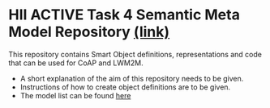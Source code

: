 # HII ACTIVE Task 4 Semantic Meta Model Repository [(link)](https://t4active.github.io)

This repository contains Smart Object definitions, representations and code that can be used for CoAP and LWM2M.

* A short explanation of the aim of this repository needs to be given.
* Instructions of how to create object definitions are to be given.
* The model list can be found [here](Model_List/)
